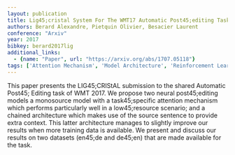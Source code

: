 ```yaml
---
layout: publication
title: Lig45;cristal System For The WMT17 Automatic Post45;editing Task
authors: Berard Alexandre, Pietquin Olivier, Besacier Laurent
conference: "Arxiv"
year: 2017
bibkey: berard2017lig
additional_links:
  - {name: "Paper", url: "https://arxiv.org/abs/1707.05118"}
tags: ['Attention Mechanism', 'Model Architecture', 'Reinforcement Learning', 'Training Techniques', 'Transformer']
---
```

This paper presents the LIG45;CRIStAL submission to the shared Automatic Post45; Editing task of WMT 2017. We propose two neural post45;editing models a monosource model with a task45;specific attention mechanism which performs particularly well in a low45;resource scenario; and a chained architecture which makes use of the source sentence to provide extra context. This latter architecture manages to slightly improve our results when more training data is available. We present and discuss our results on two datasets (en45;de and de45;en) that are made available for the task.
